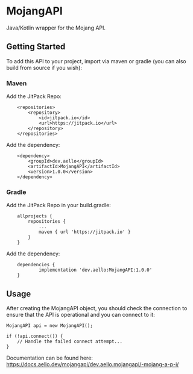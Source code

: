 # MojangAPI
Java/Kotlin wrapper for the Mojang API.
## Getting Started
To add this API to your project, import via maven or gradle (you can also build from source if you wish):
### Maven
Add the JitPack Repo:
```
	<repositories>
		<repository>
		    <id>jitpack.io</id>
		    <url>https://jitpack.io</url>
		</repository>
	</repositories>
```
Add the dependency:
```
	<dependency>
	    <groupId>dev.aello</groupId>
	    <artifactId>MojangAPI</artifactId>
	    <version>1.0.0</version>
	</dependency>
```
### Gradle
Add the JitPack Repo in your build.gradle:
```
	allprojects {
		repositories {
			...
			maven { url 'https://jitpack.io' }
		}
	}
```
Add the dependency:
```
	dependencies {
	        implementation 'dev.aello:MojangAPI:1.0.0'
	}
```
## Usage
After creating the MojangAPI object, you should check the connection to ensure that the API is operational and you can connect to it:
```
MojangAPI api = new MojangAPI();

if (!api.connect()) {
    // Handle the failed connect attempt...
}
```

Documentation can be found here: <https://docs.aello.dev/mojangapi/dev.aello.mojangapi/-mojang-a-p-i/>
